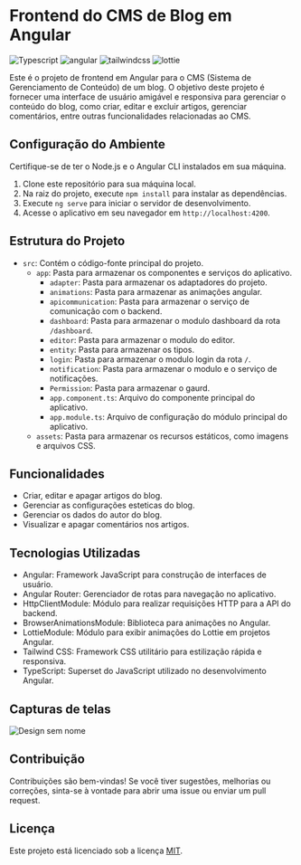 # Frontend do CMS de Blog em Angular

![Typescript](https://img.shields.io/badge/-TypeScript-white?style=for-the-badge&logo=typescript&color=3178C6&logoColor=white)
![angular](https://img.shields.io/badge/-angular-white?style=for-the-badge&logo=angular&color=DD0031&logoColor=white)
![tailwindcss](https://img.shields.io/badge/-tailwind_css-white?style=for-the-badge&logo=tailwindcss&color=06B6D4&logoColor=white)
![lottie](https://img.shields.io/badge/-Lottie-white?style=for-the-badge&color=08ccbc&logoColor=white)

Este é o projeto de frontend em Angular para o CMS (Sistema de Gerenciamento de Conteúdo) de um blog. O objetivo deste projeto é fornecer uma interface de usuário amigável e responsiva para gerenciar o conteúdo do blog, como criar, editar e excluir artigos, gerenciar comentários, entre outras funcionalidades relacionadas ao CMS.

## Configuração do Ambiente

Certifique-se de ter o Node.js e o Angular CLI instalados em sua máquina.

1. Clone este repositório para sua máquina local.
2. Na raiz do projeto, execute `npm install` para instalar as dependências.
3. Execute `ng serve` para iniciar o servidor de desenvolvimento.
4. Acesse o aplicativo em seu navegador em `http://localhost:4200`.

## Estrutura do Projeto

- `src`: Contém o código-fonte principal do projeto.
  - `app`: Pasta para armazenar os componentes e serviços do aplicativo.
    - `adapter`: Pasta para armazenar os adaptadores do projeto.
    - `animations`: Pasta para armazenar as animações angular.
    - `apicommunication`: Pasta para armazenar o serviço de comunicação com o backend.
    - `dashboard`: Pasta para armazenar o modulo dashboard da rota `/dashboard`.
    - `editor`: Pasta para armazenar o modulo do editor.
    - `entity`: Pasta para armazenar os tipos.
    - `login`: Pasta para armazenar o modulo login da rota `/`.
    - `notification`: Pasta para armazenar o modulo e o serviço de notificações.
    - `Permission`: Pasta para armazenar o gaurd.
    - `app.component.ts`: Arquivo do componente principal do aplicativo.
    - `app.module.ts`: Arquivo de configuração do módulo principal do aplicativo.
  - `assets`: Pasta para armazenar os recursos estáticos, como imagens e arquivos CSS.

## Funcionalidades

- Criar, editar e apagar artigos do blog.
- Gerenciar as configurações esteticas do blog.
- Gerenciar os dados do autor do blog.
- Visualizar e apagar comentários nos artigos.

## Tecnologias Utilizadas

- Angular: Framework JavaScript para construção de interfaces de usuário.
- Angular Router: Gerenciador de rotas para navegação no aplicativo.
- HttpClientModule: Módulo para realizar requisições HTTP para a API do backend.
- BrowserAnimationsModule: Biblioteca para animações no Angular.
- LottieModule: Módulo para exibir animações do Lottie em projetos Angular.
- Tailwind CSS: Framework CSS utilitário para estilização rápida e responsiva.
- TypeScript: Superset do JavaScript utilizado no desenvolvimento Angular.

## Capturas de telas

![Design sem nome](https://raw.githubusercontent.com/SilvioCavalcantiBonfim/angular-blog/master/images/cms.gif)



## Contribuição

Contribuições são bem-vindas! Se você tiver sugestões, melhorias ou correções, sinta-se à vontade para abrir uma issue ou enviar um pull request.

## Licença

Este projeto está licenciado sob a licença [MIT](LICENSE).
